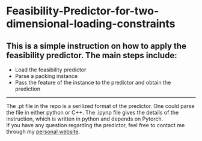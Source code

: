 # Feasibility-Predictor-for-two-dimensional-loading-constraints
## This is a simple instruction on how to apply the feasibility predictor. The main steps include:<br>
* Load the feasibility predictor
* Parse a packing instance
* Pass the feature of the instance to the predictor and obtain the prediction
------------------
The .pt file in the repo is a serilized format of the predictor. One could parse the file in either python or C++. The .ipynp file gives the details of the instruction, which is written in python and depends on Pytorch. <br>
If you have any question regarding the predictor, feel free to contact me through my [personal website](https://arccos0.github.io/).
